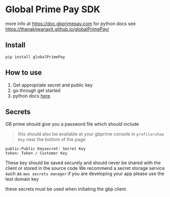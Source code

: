 # Global Prime Pay SDK





more info at https://doc.gbprimepay.com
for python docs see https://thanakijwanavit.github.io/globalPrimePay/

## Install

`pip install globalPrimePay`

## How to use

1. Get appropriate secret and public key
2. go through get started
3. python docs [here](https://thanakijwanavit.github.io/globalPrimePay/)

## Secrets

GB prime should give you a password file which should include
> this should also be available at your gbprime console in `profile>show Key` near the bottom of the page

```
public:Public Keysecret: Secret Key
token: Token / Customer Key
```


These key should be saved securely and should never be shared with the client or stored in the source code
We recommend a secret storage service such as `aws secrets manager`
if you are developing your app please use the test domain key

these secrets must be used when initiating the gbp client
